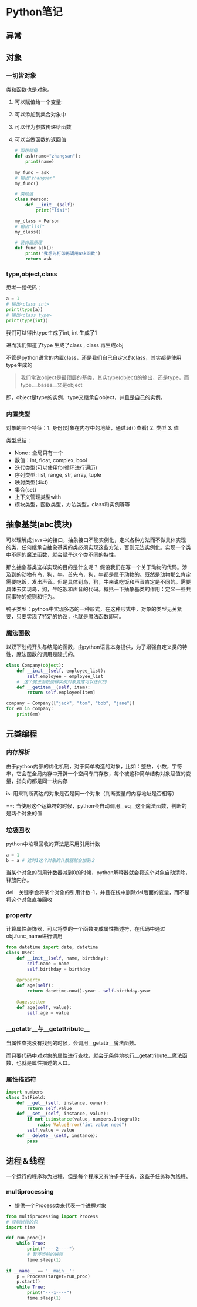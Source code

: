 #  Python笔记

## 异常



## 对象

### 一切皆对象

类和函数也是对象。

1. 可以赋值给一个变量:

2. 可以添加到集合对象中

3. 可以作为参数传递给函数

4. 可以当做函数的返回值

   ```python
   # 函数赋值
   def ask(name="zhangsan"):
       print(name)
       
   my_func = ask
   # 输出"zhangsan"
   my_func()
   
   # 类赋值
   class Person:
       def __init__(self):
           print("lisi")
   
   my_class = Person
   # 输出"lisi"
   my_class()
   
   # 装饰器原理
   def func_ask():
       print("我想先打印再调用ask函数")
       return ask
   ```

### type,object,class

思考一段代码：

```python
a = 1
# 输出<class int>
print(type(a))
# 输出<class type>
print(type(int))
```

我们可以得出type生成了int, int 生成了1

进而我们知道了type 生成了class , class 再生成obj

不管是python语言的内置class，还是我们自己自定义的class，其实都是使用type生成的

> 我们常说object是最顶层的基类，其实type(object)的输出，还是type，而type.\__bases__又是object

即，object是type的实例，type又继承自object，并且是自己的实例。

### 内置类型

对象的三个特征：1. 身份(对象在内存中的地址，通过`id()`查看)   2. 类型  3. 值

类型总结：

+ None : 全局只有一个
+ 数值：int, float, complex, bool
+ 迭代类型(可以使用for循环进行遍历)
+ 序列类型: list, range, str, array, tuple
+ 映射类型(dict)
+ 集合(set)
+ 上下文管理类型with
+ 模块类型，函数类型，方法类型，class和实例等等

## 抽象基类(abc模块)

可以理解成`java`中的接口，抽象接口不能实例化，定义各种方法而不做具体实现的类，任何继承自抽象基类的类必须实现这些方法，否则无法实例化。实现一个类中不同的魔法函数，就会赋予这个类不同的特性。

那么抽象基类这样实现的目的是什么呢？ 假设我们在写一个关于动物的代码。涉及到的动物有鸟，狗，牛。首先鸟，狗，牛都是属于动物的。既然是动物那么肯定需要吃饭，发出声音。但是具体到鸟，狗，牛来说吃饭和声音肯定是不同的。需要具体去实现鸟，狗，牛吃饭和声音的代码。概括一下抽象基类的作用：定义一些共同事物的规则和行为。

鸭子类型：python中实现多态的一种形式，在这种形式中，对象的类型无关紧要，只要实现了特定的协议，也就是魔法函数即可。

### 魔法函数

以双下划线开头与结尾的函数，由python语言本身提供，为了增强自定义类的特性，魔法函数的调用是隐式的。

```python
class Company(object):
    def __init__(self, employee_list):
        self.employee = employee_list
    #　这个魔法函数使得实例对象变成可以迭代的    
    def __getitem__(self, item):
        return self.employee[item]

company = Company(["jack", "tom", "bob", "jane"])
for em in company:
    print(em)
```



## 元类编程

### 内存解析

由于python内部的优化机制，对于简单构造的对象，比如：整数，小数，字符串，它会在全局内存中开辟一个空间专门存放，每个被这种简单结构对象赋值的变量，指向的都是同一块内存

is: 用来判断两边的对象是否是同一个对象（判断变量的内存地址是否相等）

==: 当使用这个运算符的时候，python会自动调用\__eq__这个魔法函数，判断的是两个对象的值

### 垃圾回收

python中垃圾回收的算法是采用引用计数

```python
a = 1
b = a # 这时1这个对象的计数器就会加到２
```

当某个对象的引用计数器减到0的时候，python解释器就会将这个对象自动清除，释放内存。

del　关键字会将某个对象的引用计数-1，并且在栈中删除del后面的变量，而不是将这个对象直接回收

### property

计算属性装饰器，可以将类的一个函数变成属性描述符，在代码中通过obj.func_name进行调用

```python
from datetime import date, datetime
class User:
    def __init__(self, name, birthday):
        self.name = name
        self.birthday = birthday
        
    @property
    def age(self):
        return datetime.now().year - self.birthday.year
    
    @age.setter
    def age(self, value):
        self.age = value
```

### \_\_getattr\_\_与\_\_getattribute__

当属性查找没有找到的时候，会调用\__getattr__魔法函数。

而只要代码中对对象的属性进行查找，就会无条件地执行\__getattribute__魔法函数，也就是属性描述的入口。

### 属性描述符

```python
import numbers
class IntField:
    def __get__(self, instance, owner):
        return self.value
    def __set__(self, instance, value):
        if not isinstance(value, numbers.Integral):
            raise ValueError("int value need")
        self.value = value
    def __delete__(self, instance):
        pass
```



## 进程＆线程

一个运行的程序称为进程，但是每个程序又有许多子任务，这些子任务称为线程。

### multiprocessing

+ 提供一个Process类来代表一个进程对象

```python
from multiprocessing import Process
# 控制进程的包
import time

def run_proc():
    while True:
        print("----2----")
        # 暂停当前的进程
        time.sleep(1)
        
if __name__ == '__main__':
	p = Process(target=run_proc)
    p.start()
    while True:
        print("---1----")
        time.sleep(1)
```



